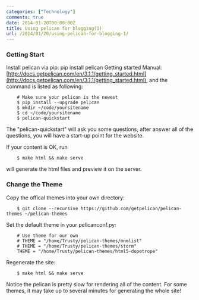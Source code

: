 ```yaml
---
categories: ["Technology"]
comments: true
date: 2014-01-20T00:00:00Z
title: Using pelican for blogging(1)
url: /2014/01/20/using-pelican-for-blogging-1/
---
```


### Getting Start
Install pelican via pip:
	pip install pelican
Getting started Manual: [http://docs.getpelican.com/en/3.1.1/getting_started.html](http://docs.getpelican.com/en/3.1.1/getting_started.html),  and the command is listed as following:    

```
	# Make sure your pelican is the newest
	$ pip install --upgrade pelican
	$ mkdir ~/code/yoursitename
	$ cd ~/code/yoursitename
	$ pelican-quickstart

```
The "pelican-quickstart" will ask you some questions, after answer all of the questions, you will have a start-up point for the website.      

If your content is OK, run

```
	$ make html && make serve

```
will generate the html files and preview it on the server.    
### Change the Theme
Copy the offical themes into your own directory:

```
	$ git clone --recursive https://github.com/getpelican/pelican-themes ~/pelican-themes

```
Set the default theme in your pelicanconf.py:

```
	# Use theme for our own 
	# THEME = "/home/Trusty/pelican-themes/mnmlist"
	# THEME = "/home/Trusty/pelican-themes/storm"
	THEME = "/home/Trusty/pelican-themes/html5-dopetrope"

```
Regenerate the site:

```
	$ make html && make serve

```

Notice the pelican is pretty slow for rendering all of the content. For some themes, it may take up to several minutes for generating the whole site! 
	

